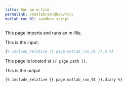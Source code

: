 ```yaml
---
title: Run an m-file
permalink: /matlab/sandbox/run/
matlab_run_01: sandbox_script
---
```


This page imports and runs an m-file.


This is the input:
```matlab
{% include_relative {{ page.matlab_run_01 }}.m %}
```

This page is located at `{{ page.path }}`.

This is the output
```text
{% include_relative {{ page.matlab_run_01 }}.diary %}
```
